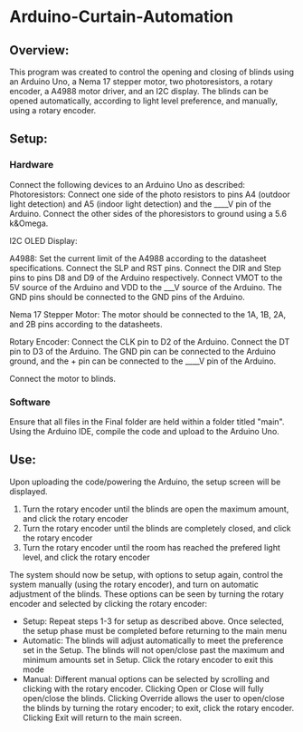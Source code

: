 # Arduino-Curtain-Automation
## Overview:
This program was created to control the opening and closing of blinds using an Arduino Uno, a Nema 17 stepper motor, two photoresistors, a rotary encoder, a A4988 motor driver, and an I2C display. The blinds can be opened automatically, according to light level preference, and manually, using a rotary encoder.

## Setup:
### Hardware
Connect the following devices to an Arduino Uno as described:
Photoresistors: Connect one side of the photo resistors to pins A4 (outdoor light detection) and A5 (indoor light detection) and the ____V pin of the Arduino. Connect the other sides of the phoresistors to ground using a 5.6 k&Omega.

I2C OLED Display: 

A4988: Set the current limit of the A4988 according to the datasheet specifications. Connect the SLP and RST pins. Connect the DIR and Step pins to pins D8 and D9 of the Arduino respectively. Connect VMOT to the 5V source of the Arduino and VDD to the ___V source of the Arduino. The GND pins should be connected to the GND pins of the Arduino.

Nema 17 Stepper Motor: The motor should be connected to the 1A, 1B, 2A, and 2B pins according to the datasheets. 

Rotary Encoder: Connect the CLK pin to D2 of the Arduino. Connect the DT pin to D3 of the Arduino. The GND pin can be connected to the Arduino ground, and the + pin can be connected to the ____V pin of the Arduino.

Connect the motor to blinds.
### Software
Ensure that all files in the Final folder are held within a folder titled "main". Using the Arduino IDE, compile the code and upload to the Arduino Uno.

## Use:
Upon uploading the code/powering the Arduino, the setup screen will be displayed.
1. Turn the rotary encoder until the blinds are open the maximum amount, and click the rotary encoder
2. Turn the rotary encoder until the blinds are completely closed, and click the rotary encoder
3. Turn the rotary encoder until the room has reached the prefered light level, and click the rotary encoder

The system should now be setup, with options to setup again, control the system manually (using the rotary encoder), and turn on automatic adjustment of the blinds. These options can be seen by turning the rotary encoder and selected by clicking the rotary encoder:
 - Setup: Repeat steps 1-3 for setup as described above. Once selected, the setup phase must be completed before returning to the main menu
 - Automatic: The blinds will adjust automatically to meet the preference set in the Setup. The blinds will not open/close past the maximum and minimum amounts set in Setup. Click the rotary encoder to exit this mode
 - Manual: Different manual options can be selected by scrolling and clicking with the rotary encoder. Clicking Open or Close will fully open/close the blinds. Clicking Override allows the user to open/close the blinds by turning the rotary encoder; to exit, click the rotary encoder. Clicking Exit will return to the main screen.  
